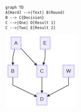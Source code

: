 ```
graph TD
A[Hard] -->|Text| B(Round)
B --> C{Decision}
C -->|One| D[Result 1]
C -->|Two| E[Result 2]
```



![Image show the two new diagram types](./flow-md-mermaid.png)
